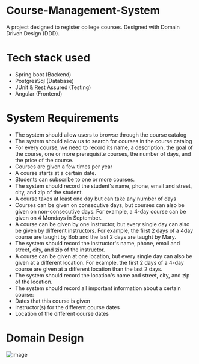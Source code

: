 # Course-Management-System
A project designed to register college courses. Designed with Domain Driven Design (DDD).

# Tech stack used
  - Spring boot (Backend)
  - PostgresSql (Database)
  - JUnit & Rest Assured (Testing)
  - Angular (Frontend) 

# System Requirements 

- The system should allow users to browse through the course catalog
- The system should allow us to search for courses in the course catalog
- For every course, we need to record its name, a description, the goal of the course, one or more
prerequisite courses, the number of days, and the price of the course.
- Courses are given a few times per year
- A course starts at a certain date.
- Students can subscribe to one or more courses.
- The system should record the student's name, phone, email and street, city, and zip of the student.
- A course takes at least one day but can take any number of days
- Courses can be given on consecutive days, but courses can also be given on non-consecutive days.
For example, a 4-day course can be given on 4 Mondays in September.
-  A course can be given by one instructor, but every single day can also be given by different
instructors. For example, the first 2 days of a 4day course are taught by Bob and the last 2 days are
taught by Mary.
- The system should record the instructor's name, phone, email and street, city, and zip of the
instructor.
- A course can be given at one location, but every single day can also be given at a different location.
For example, the first 2 days of a 4-day course are given at a different location than the last 2 days.
- The system should record the location's name and street, city, and zip of the location.
- The system should record all important information about a certain course:
- Dates that this course is given
- Instructor(s) for the different course dates
- Location of the different course dates

# Domain Design 

![image](https://github.com/HagosFam/Course-Management-System/assets/41420437/edc83d65-4b0c-44d7-8093-8c8832c71481)

